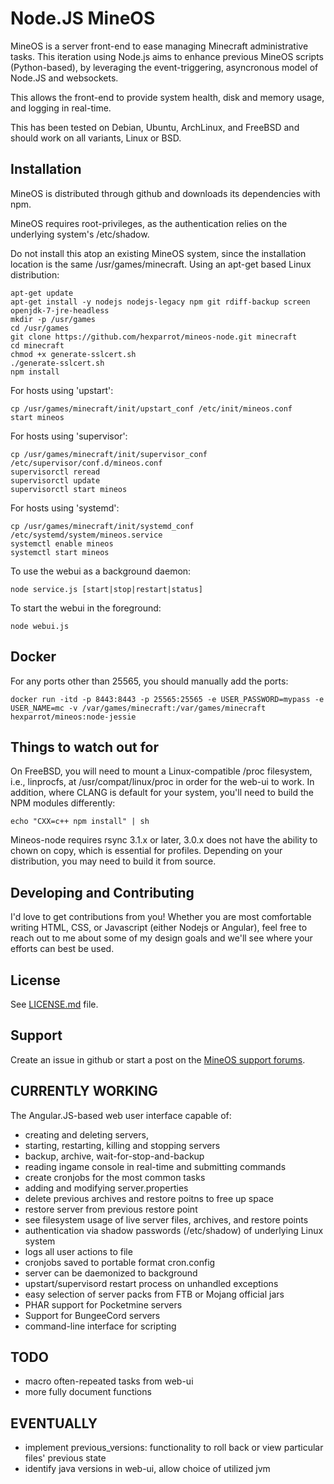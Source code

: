 Node.JS MineOS
======

MineOS is a server front-end to ease managing Minecraft administrative tasks.
This iteration using Node.js aims to enhance previous MineOS scripts (Python-based),
by leveraging the event-triggering, asyncronous model of Node.JS and websockets.

This allows the front-end to provide system health, disk and memory usage, and logging in real-time.

This has been tested on Debian, Ubuntu, ArchLinux, and FreeBSD and should work on all variants, Linux or BSD.

Installation
------------

MineOS is distributed through github and downloads its dependencies with npm.

MineOS requires root-privileges, as the authentication relies on the underlying system's /etc/shadow.

Do not install this atop an existing MineOS system, since the installation location is the same /usr/games/minecraft. Using an apt-get based Linux distribution:

    apt-get update
    apt-get install -y nodejs nodejs-legacy npm git rdiff-backup screen openjdk-7-jre-headless
    mkdir -p /usr/games
    cd /usr/games
    git clone https://github.com/hexparrot/mineos-node.git minecraft
    cd minecraft
    chmod +x generate-sslcert.sh
    ./generate-sslcert.sh
    npm install
    
For hosts using 'upstart':

    cp /usr/games/minecraft/init/upstart_conf /etc/init/mineos.conf
    start mineos

For hosts using 'supervisor':

    cp /usr/games/minecraft/init/supervisor_conf /etc/supervisor/conf.d/mineos.conf
    supervisorctl reread
    supervisorctl update
    supervisorctl start mineos

For hosts using 'systemd':

    cp /usr/games/minecraft/init/systemd_conf /etc/systemd/system/mineos.service
    systemctl enable mineos
    systemctl start mineos

To use the webui as a background daemon:

    node service.js [start|stop|restart|status]

To start the webui in the foreground:

    node webui.js

Docker
------

For any ports other than 25565, you should manually add the ports:

    docker run -itd -p 8443:8443 -p 25565:25565 -e USER_PASSWORD=mypass -e USER_NAME=mc -v /var/games/minecraft:/var/games/minecraft hexparrot/mineos:node-jessie

Things to watch out for
------

On FreeBSD, you will need to mount a Linux-compatible /proc filesystem, i.e., linprocfs,
at /usr/compat/linux/proc in order for the web-ui to work. In addition, where CLANG is
default for your system, you'll need to build the NPM modules differently:

    echo "CXX=c++ npm install" | sh

Mineos-node requires rsync 3.1.x or later, 3.0.x does not have the ability to chown
on copy, which is essential for profiles. Depending on your distribution, you may need
to build it from source.

Developing and Contributing
------

I'd love to get contributions from you! Whether you are most comfortable writing
HTML, CSS, or Javascript (either Nodejs or Angular), feel free to reach out to me about
some of my design goals and we'll see where your efforts can best be used.


License
-------

See [LICENSE.md](LICENSE.md) file.

Support
-------

Create an issue in github or start a post on the [MineOS support forums](http://discourse.codeemo.com).

CURRENTLY WORKING
-------

The Angular.JS-based web user interface capable of:

* creating and deleting servers, 
* starting, restarting, killing and stopping servers 
* backup, archive, wait-for-stop-and-backup
* reading ingame console in real-time and submitting commands
* create cronjobs for the most common tasks
* adding and modifying server.properties
* delete previous archives and restore poitns to free up space
* restore server from previous restore point
* see filesystem usage of live server files, archives, and restore points
* authentication via shadow passwords (/etc/shadow) of underlying Linux system
* logs all user actions to file
* cronjobs saved to portable format cron.config
* server can be daemonized to background
* upstart/supervisord restart process on unhandled exceptions
* easy selection of server packs from FTB or Mojang official jars
* PHAR support for Pocketmine servers
* Support for BungeeCord servers
* command-line interface for scripting

TODO
-------

* macro often-repeated tasks from web-ui
* more fully document functions

EVENTUALLY
-------

* implement previous_versions: functionality to roll back or view particular files' previous state
* identify java versions in web-ui, allow choice of utilized jvm
